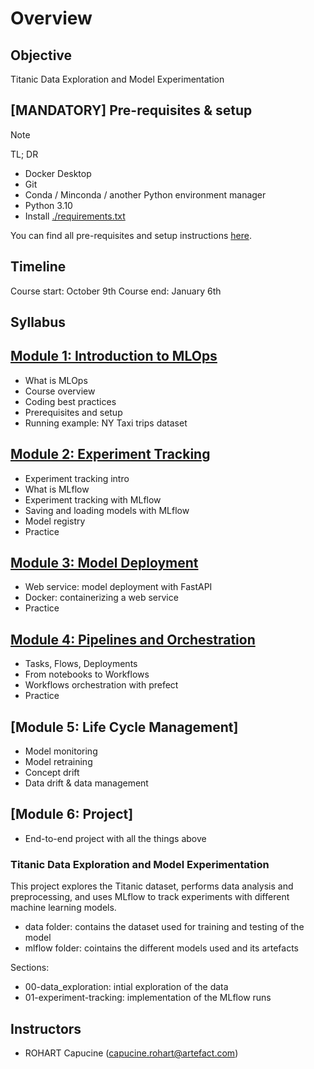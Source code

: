# Overview

## Objective

Titanic Data Exploration and Model Experimentation

## [MANDATORY] Pre-requisites & setup

> [!Note]
> TL; DR
> - Docker Desktop
> - Git
> - Conda / Minconda / another Python environment manager
> - Python 3.10
> - Install [./requirements.txt](requirements.txt)

You can find all pre-requisites and setup instructions [here](PREREQUISITES.md).

## Timeline

Course start: October 9th 
Course end: January 6th

## Syllabus

## [Module 1: Introduction to MLOps](lessons/00-intro)

* What is MLOps
* Course overview
* Coding best practices
* Prerequisites and setup
* Running example: NY Taxi trips dataset


## [Module 2: Experiment Tracking](lessons/01-model-and-experiment-management)

* Experiment tracking intro
* What is MLflow
* Experiment tracking with MLflow
* Saving and loading models with MLflow
* Model registry
* Practice


## [Module 3: Model Deployment](lessons/02-model-deployment)

* Web service: model deployment with FastAPI
* Docker: containerizing a web service
* Practice


## [Module 4: Pipelines and Orchestration](lessons/03-pipeline-and-orchestration)

* Tasks, Flows, Deployments
* From notebooks to Workflows
* Workflows orchestration with prefect
* Practice


## [Module 5: Life Cycle Management]

* Model monitoring
* Model retraining
* Concept drift
* Data drift & data management


## [Module 6: Project]

* End-to-end project with all the things above

### Titanic Data Exploration and Model Experimentation

This project explores the Titanic dataset, performs data analysis and preprocessing, and uses MLflow to track experiments with different machine learning models.

* data folder: contains the dataset used for training and testing of the model
* mlflow folder: cointains the different models used and its artefacts

Sections: 
* 00-data_exploration: intial exploration of the data 
* 01-experiment-tracking: implementation of the MLflow runs 

## Instructors

- ROHART Capucine (capucine.rohart@artefact.com)

